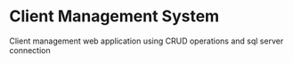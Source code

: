# Client Management System
Client management web application using CRUD operations and sql server connection
